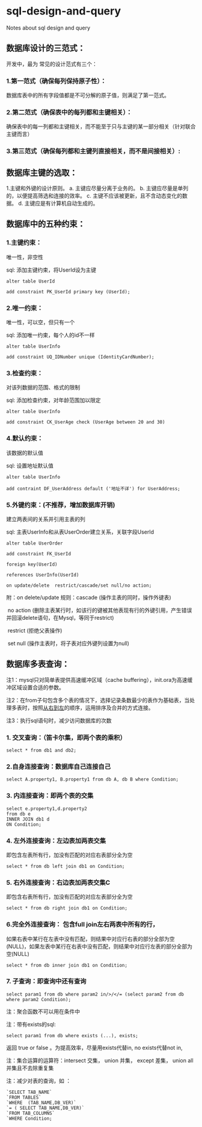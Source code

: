 # sql-design-and-query
Notes about sql design and query

## 数据库设计的三范式：

开发中，最为 常见的设计范式有三个：

### 1.第一范式（确保每列保持原子性）：

数据库表中的所有字段值都是不可分解的原子值，则满足了第一范式。

### 2.第二范式（确保表中的每列都和主键相关）：

确保表中的每一列都和主键相关，而不能至于只与主键的某一部分相关（针对联合主键而言）

### 3.第三范式（确保每列都和主键列直接相关，而不是间接相关）:



## 数据库主键的选取：

1.主键和外键的设计原则。
a. 主键应尽量分离于业务的。
b. 主键应尽量是单列的，以便提高筛选和连接的效率。
c. 主键不应该被更新，且不含动态变化的数据。
d. 主键应是有计算机自动生成的。 



## 数据库中的五种约束：

### 1.主键约束：

唯一性，非空性

sql: 添加主键约束，将UserId设为主键

```mysql
alter table UserId

add constraint PK_UserId primary key (UserId);
```

### 2.唯一约束：

唯一性，可以空，但只有一个

sql: 添加唯一约束，每个人的id不一样

```mysql
alter table UserInfo

add constraint UQ_IDNumber unique (IdentityCardNumber);
```

### 3.检查约束：

对该列数据的范围、格式的限制

sql: 添加检查约束，对年龄范围加以限定

```mysql
alter table UserInfo

add constraint CK_UserAge check (UserAge between 20 and 30)   
```

### 4.默认约束：

该数据的默认值

sql: 设置地址默认值

```mysql
alter table UserInfo

add contraint DF_UserAddress default ('地址不详') for UserAddress;
```

### 5.外键约束：(不推荐，增加数据库开销)

建立两表间的关系并引用主表的列

sql: 主表UserInfo和从表UserOrder建立关系，关联字段UserId

```mysql
alter table UserOrder

add constraint FK_UserId 

foreign key(UserId) 

references UserInfo(UserId) 

on update/delete  restrict/cascade/set null/no action;
```

附：on delete/update 规则：cascade (操作主表的同时，操作外键表)

​                             no action (删除主表某行时，如该行的键被其他表现有行的外键引用，产生错误并回滚delete语句，在Mysql，等同于restrict)

​                             restrict (拒绝父表操作)

​                            set null (操作主表时，将子表对应外键列设置为null) 



## 数据库多表查询：

注1：mysql只对简单表提供高速缓冲区域（cache buffering），init.ora为高速缓冲区域设置合适的参数。

注2：在from子句包含多个表的情况下，选择记录条数最少的表作为基础表，当处理多表时，按照<u>从右到左</u>的顺序，运用排序及合并的方式连接。

注3：执行sql语句时，减少访问数据库的次数

### 1. 交叉查询：（笛卡尔集，即两个表的乘积）

```mysql
select * from db1 and db2;
```

### 2.自身连接查询：数据库自己连接自己

```mysql
select A.property1, B.property1 from db A, db B where Condition;
```

### 3. 内连接查询：即两个表的交集

```mysql
select e.property1,d.property2
from db e
INNER JOIN db1 d
ON Condition;
```

### 4. 左外连接查询：左边表加两表交集

即包含左表所有行，加没有匹配的对应右表部分全为空

```mysql
select * from db left join db1 on Condition; 

```

### 5. 右外连接查询：右边表加两表交集C

即包含右表所有行，加没有匹配的对应左表部分全为空

```mysql
select * from db right join db1 on Condition;

```

### 6.完全外连接查询： 包含full join左右两表中所有的行，

如果右表中某行在左表中没有匹配，则结果中对应行右表的部分全部为空(NULL)，如果左表中某行在右表中没有匹配，则结果中对应行左表的部分全部为空(NULL) 

```mysql
select * from db inner join db1 on Condition;

```

### 7. 子查询：即查询中还有查询 

```mysql
select param1 from db where param2 in/>/</= (select param2 from db where param2 Condition);

```

注：聚合函数不可以用在条件中

注：带有exists的sql: 

```mysql
select param1 from db where exists (...), exists;

```

 返回 true or false 。为提高效率，尽量用exists代替in, no exists代替not in,

注：集合运算的运算符：intersect 交集， union 并集， except 差集， union all 并集且不去除重复集

注：减少对表的查询，如 ：

```mysql
`SELECT TAB_NAME` 
`FROM TABLES` 
`WHERE  (TAB_NAME,DB_VER)` 
`= ( SELECT TAB_NAME,DB_VER)` 
`FROM TAB_COLUMNS` 
`WHERE Condition;

```
